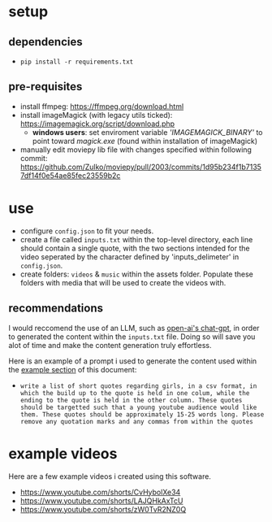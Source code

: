 # setup
## dependencies
- ```pip install -r requirements.txt```

## pre-requisites
- install ffmpeg: https://ffmpeg.org/download.html
- install imageMagick (with legacy utils ticked): https://imagemagick.org/script/download.php
    - **windows users**: set enviroment variable *'IMAGEMAGICK_BINARY'* to point toward *magick.exe* (found within installation of imageMagick)
- manually edit moviepy lib file with changes specified within following commit: https://github.com/Zulko/moviepy/pull/2003/commits/1d95b234f1b71357df14f0e54ae85fec23559b2c


# use
- configure `config.json` to fit your needs. 
- create a file called `inputs.txt` within the top-level directory, each line should contain a single quote, with the two sections intended for the video seperated by the character defined by 'inputs_delimeter' in `config.json`.
- create folders: `videos` & `music` within the assets folder. Populate these folders with media that will be used to create the videos with.

## recommendations
I would reccomend the use of an LLM, such as [open-ai's chat-gpt](https://chat.openai.com/), in order to generated the content within the `inputs.txt` file. Doing so will save you alot of time and make the content generation truly effortless.

Here is an example of a prompt i used to generate the content used within the [example section](#example-videos) of this document:
- `write a list of short quotes regarding girls, in a csv format, in which the build up to the quote is held in one colum, while the ending to the quote is held in the other column. These quotes should be targetted such that a young youtube audience would like them. These quotes should be approximately 15-25 words long. Please remove any quotation marks and any commas from within the quotes`



# example videos
Here are a few example videos i created using this software.
- https://www.youtube.com/shorts/CvHybolXe34
- https://www.youtube.com/shorts/LAJQHkAxTcU
- https://www.youtube.com/shorts/zW0TvR2NZ0Q